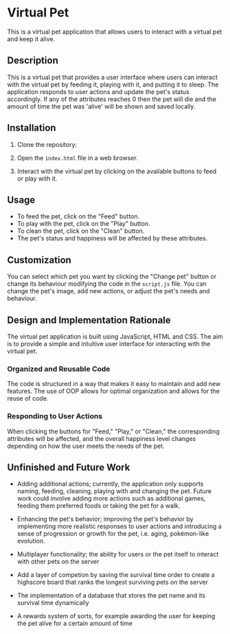 # Virtual Pet

This is a virtual pet application that allows users to interact with a virtual pet and keep it alive.

## Description

This is a virtual pet that provides a user interface where users can interact with the virtual pet by feeding it, playing with it, and putting it to sleep. The application responds to user actions and update the pet's status accordingly. If any of the attributes reaches 0 then the pet will die and the amount of time the pet was 'alive' will be shown and saved locally.

## Installation

1. Clone the repository:

2. Open the `index.html` file in a web browser.

3. Interact with the virtual pet by clicking on the available buttons to feed or play with it.

## Usage

- To feed the pet, click on the "Feed" button.
- To play with the pet, click on the "Play" button.
- To clean the pet, click on the "Clean" button.
- The pet's status and happiness will be affected by these attributes.

## Customization

You can select which pet you want by clicking the "Change pet" button or change its behaviour modifying the code in the `script.js` file. You can change the pet's image, add new actions, or adjust the pet's needs and behaviour.


## Design and Implementation Rationale

The virtual pet application is built using JavaScript, HTML and CSS. The aim is to provide a simple and intuitive user interface for interacting with the virtual pet.

### Organized and Reusable Code
The code is structured in a way that makes it easy to maintain and add new features. The use of OOP allows for optimal organization and allows for the reuse of code.

### Responding to User Actions
When clicking the buttons for "Feed," "Play," or "Clean," the corresponding attributes will be affected, and the overall happiness level changes depending on how the user meets the needs of the pet.

## Unfinished and Future Work

- Adding additional actions; currently, the application only supports naming, feeding, cleaning, playing with and changing the pet. Future work could involve adding more actions such as additional games, feeding them preferred foods or taking the pet for a walk.

- Enhancing the pet's behavior; improving the pet's behavior by implementing more realistic responses to user actions and introducing a sense of progression or growth for the pet, i.e. aging, pokémon-like evolution.
  
- Multiplayer functionality; the ability for users or the pet itself to interact with other pets on the server

- Add a layer of competion by saving the survival time order to create a highscore board that ranks the longest surviving pets on the server

- The implementation of a database that stores the pet name and its survival time dynamically

- A rewards system of sorts, for example awarding the user for keeping the pet alive for a certain amount of time
